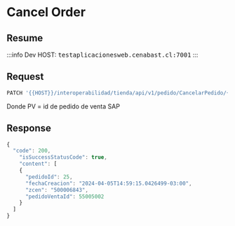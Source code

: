 # Cancel Order

## Resume

:::info
Dev HOST: <kbd>testaplicacionesweb.cenabast.cl:7001</kbd>
:::

## Request

```jsx
PATCH '{{HOST}}/interoperabilidad/tienda/api/v1/pedido/CancelarPedido/{{PV}}'
```
Donde PV = id de pedido de venta SAP

## Response

```jsx
{
  "code": 200,
    "isSuccessStatusCode": true,
    "content": [
    {
      "pedidoId": 25,
      "fechaCreacion": "2024-04-05T14:59:15.0426499-03:00",
      "zcen": "500006843",
      "pedidoVentaId": 55005002
    }
  ]
}
```
